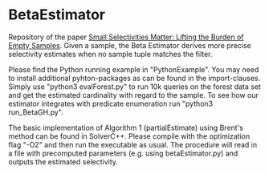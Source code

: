 # BetaEstimator

Repository of the paper [Small Selectivities Matter: Lifting the Burden of Empty Samples](https://dl.acm.org/doi/10.1145/3448016.3452805). Given a sample, the Beta Estimator derives more precise selectivity estimates
when no sample tuple matches the filter.

Please find the Python running example in "PythonExample". You may need to install additional pyhton-packages as can be found in the import-clauses. Simply use "python3 evalForest.py" to run 10k queries on the forest data set and get the estimated cardinality with regard to the sample. To see how our estimator integrates with predicate enumeration run "python3 run_BetaGH.py".  

The basic implementation of Algorithm 1 (partialEstimate) using Brent's method can be found in SolverC++. Please compile with the optimization flag "-O2" and then run the executable as usual. The procedure will read in a file with precomputed parameters (e.g. using betaEstimator.py) and outputs the estimated selectivity. 
